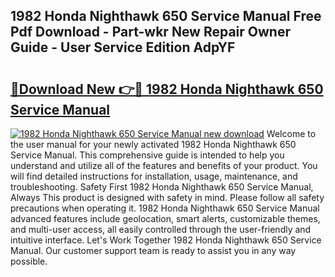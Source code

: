 ## 1982 Honda Nighthawk 650 Service Manual Free Pdf Download - Part-wkr New Repair Owner Guide - User Service Edition AdpYF

# <h2><a href="http://bc13356.oget.top/?id=1982+Honda+Nighthawk+650+Service+Manual">🔗Download New 👉🔴 1982 Honda Nighthawk 650 Service Manual</a></h2>

[![1982 Honda Nighthawk 650 Service Manual new download](https://i.imgur.com/5g1atiW.png)](http://bc13356.oget.top/?id=1982+Honda+Nighthawk+650+Service+Manual)
Welcome to the user manual for your newly activated 1982 Honda Nighthawk 650 Service Manual. This comprehensive guide is intended to help you understand and utilize all of the features and benefits of your product. You will find detailed instructions for installation, usage, maintenance, and troubleshooting. Safety First 1982 Honda Nighthawk 650 Service Manual, Always This product is designed with safety in mind. Please follow all safety precautions when operating it. 1982 Honda Nighthawk 650 Service Manual advanced features include geolocation, smart alerts, customizable themes, and multi-user access, all easily controlled through the user-friendly and intuitive interface. Let's Work Together 1982 Honda Nighthawk 650 Service Manual. Our customer support team is ready to assist you in any way possible.
